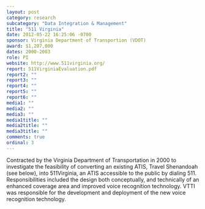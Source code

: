 ```yaml
---
layout: post
category: research
subcategory: "Data Integration & Management"
title: "511 Virginia"
date: 2012-05-22 16:25:06 -0700
sponsor: Virginia Department of Transportion (VDOT)
award: $1,207,000
dates: 2000-2003
role: PI
website: http://www.511virginia.org/
report: 511VirginiaEvaluation.pdf
report2: ""
report3: ""
report4: ""
report5: ""
report6: ""
media1: ""
media2: ""
media3: ""
media1title: ""
media2title: ""
media3title: ""
comments: true
ordinal: 3
---
```


Contracted by the Virginia Department of Transportation in 2000 to investigate the feasibility of converting an existing ATIS, Travel Shenandoah (see below), into 511Virginia, an ATIS accessible to the public by dialing 511. Responsibilities included the design both conceptually, and technically of an enhanced coverage area and improved voice recognition technology. VTTI was responsible for the development and deployment of the new voice recognition technology.
